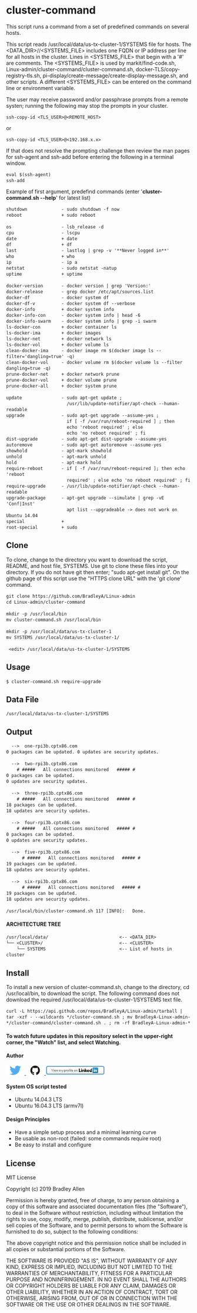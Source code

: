 # cluster-command

This script runs a command from a set of predefined commands on several hosts.  

This script reads /usr/local/data/us-tx-cluster-1/SYSTEMS file for hosts.  The <DATA_DIR>/<CLUSTER>/<SYSTEMS_FILE> includes one FQDN or IP address per line for all hosts in the cluster.  Lines in <SYSTEMS_FILE> that begin with a '#' are comments.  The <SYSTEMS_FILE> is used by markit/find-code.sh, Linux-admin/cluster-command/cluster-command.sh, docker-TLS/copy-registry-tls.sh,
pi-display/create-message/create-display-message.sh, and other scripts.  A different <SYSTEMS_FILE> can be entered on the command line or environment variable.

The user may receive password and/or passphrase prompts from a remote systen; running the following may stop the prompts in your cluster.

    ssh-copy-id <TLS_USER>@<REMOTE_HOST>
or

    ssh-copy-id <TLS_USER>@<192.168.x.x>
If that does not resolve the prompting challenge then review the man pages for
ssh-agent and ssh-add before entering the following in a terminal window.

    eval $(ssh-agent)
    ssh-add

Example of first argument, predefind commands (enter '**cluster-command.sh --help**' for latest list)

    shutdown             - sudo shutdown -f now
    reboot               + sudo reboot
  
    os                   - lsb_release -d
    cpu                  - lscpu
    date                 + date
    df                   + df
    last                 - lastlog | grep -v '**Never logged in**'
    who                  + who
    ip                   - ip a
    netstat              - sudo netstat -natup
    uptime               + uptime
  
    docker-version       - docker version | grep 'Version:'
    docker-release       - grep docker /etc/apt/sources.list
    docker-df            - docker system df
    docker-df-v          - docker system df --verbose
    docker-info          + docker system info
    docker-info-con      - docker system info | head -6
    docker-info-swarm    - docker system info | grep -i swarm
    ls-docker-con        + docker container ls
    ls-docker-ima        + docker images
    ls-docker-net        + docker network ls
    ls-docker-vol        + docker volume ls
    clean-docker-ima     - docker image rm $(docker image ls --filter='dangling=true' -q)
    clean-docker-vol     - docker volume rm $(docker volume ls --filter dangling=true -q)
    prune-docker-net     + docker network prune 
    prune-docker-vol     + docker volume prune 
    prune-docker-all     + docker system prune 
  
    update               - sudo apt-get update ;
                           /usr/lib/update-notifier/apt-check --human-readable
    upgrade              - sudo apt-get upgrade --assume-yes ;
                           if [ -f /var/run/reboot-required ] ; then
                           echo 'reboot required' ; else
                           echo 'no reboot required' ; fi
    dist-upgrade         - sudo apt-get dist-upgrade --assume-yes
    autoremove           - sudo apt-get autoremove --assume-yes
    showhold             - apt-mark showhold
    unhold               - apt-mark unhold
    hold                 - apt-mark hold
    require-reboot       - if [ -f /var/run/reboot-required ]; then echo 'reboot
                           required' ; else echo 'no reboot required' ; fi
    require-upgrade      - /usr/lib/update-notifier/apt-check --human-readable
    upgrade-package      - apt-get upgrade --simulate | grep -vE 'Conf|Inst'
                           apt list --upgradeable -> does not work on Ubuntu 14.04
    special              +
    root-special         + sudo

## Clone

To clone, change to the directory you want to download the script, README, and host file, SYSTEMS. Use git to clone these files into your directory. If you do not have git then enter; "sudo apt-get install git". On the github page of this script use the "HTTPS clone URL" with the 'git clone' command.

    git clone https://github.com/BradleyA/Linux-admin
    cd Linux-admin/cluster-command
    
    mkdir -p /usr/local/bin
    mv cluster-command.sh /usr/local/bin
    
    mkdir -p /usr/local/data/us-tx-cluster-1
    mv SYSTEMS /usr/local/data/us-tx-cluster-1/

     <edit> /usr/local/data/us-tx-cluster-1/SYSTEMS

## Usage
    $ cluster-command.sh require-upgrade

## Data File
    /usr/local/data/us-tx-cluster-1/SYSTEMS

## Output
      -->  one-rpi3b.cptx86.com
    0 packages can be updated. 0 updates are security updates.

      -->  two-rpi3b.cptx86.com
        # #####   All connections monitored   ##### #
    0 packages can be updated.
    0 updates are security updates.
    
      -->  three-rpi3b.cptx86.com
      	# #####   All connections monitored   ##### #
    18 packages can be updated.
    18 updates are security updates.
    
      -->  four-rpi3b.cptx86.com
      	# #####   All connections monitored   ##### #
    0 packages can be updated.
    0 updates are security updates.
    
      -->  five-rpi3b.cptx86.com
	      # #####   All connections monitored   ##### #
    19 packages can be updated.
    18 updates are security updates.
    
      -->  six-rpi3b.cptx86.com
	      # #####   All connections monitored   ##### #
    19 packages can be updated.
    18 updates are security updates.
    
    /usr/local/bin/cluster-command.sh 117 [INFO]:	Done.

#### ARCHITECTURE TREE

    /usr/local/data/                           <-- <DATA_DIR>
    └── <CLUSTER>/                             <-- <CLUSTER>
        └── SYSTEMS                            <-- List of hosts in cluster
    
## Install

To install a new version of cluster-command.sh, change to the directory, cd /usr/local/bin, to download the script.  The following command does not download the required /usr/local/data/us-tx-cluster-1/SYSTEMS text file.

    curl -L https://api.github.com/repos/BradleyA/Linux-admin/tarball | tar -xzf - --wildcards */cluster-command.sh ; mv BradleyA-Linux-admin-*/cluster-command/cluster-command.sh . ; rm -rf BradleyA-Linux-admin-*
    
#### To watch future updates in this repository select in the upper-right corner, the "Watch" list, and select Watching.

#### Author
[<img id="twitter" src="../images/twitter.png" width="50" a="twitter.com/bradleyaustintx/">
](https://twitter.com/bradleyaustintx/)   [<img id="github" src="../images/github.png" width="50" a="https://github.com/BradleyA/">
](https://github.com/BradleyA/)    [<img src="../images/linkedin.png" style="max-width:100%;" >](https://www.linkedin.com/in/bradleyhallen)

#### System OS script tested
 * Ubuntu 14.04.3 LTS
 * Ubuntu 16.04.3 LTS (armv7l)

#### Design Principles
 * Have a simple setup process and a minimal learning curve
 * Be usable as non-root (failed: some commands require root)
 * Be easy to install and configure

## License
MIT License

Copyright (c) 2019  Bradley Allen

Permission is hereby granted, free of charge, to any person obtaining a copy of this software and associated documentation files (the "Software"), to deal in the Software without restriction, including without limitation the rights to use, copy, modify, merge, publish, distribute, sublicense, and/or sell copies of the Software, and to permit persons to whom the Software is furnished to do so, subject to the following conditions:

The above copyright notice and this permission notice shall be included in all copies or substantial portions of the Software.

THE SOFTWARE IS PROVIDED "AS IS", WITHOUT WARRANTY OF ANY KIND, EXPRESS OR IMPLIED, INCLUDING BUT NOT LIMITED TO THE WARRANTIES OF MERCHANTABILITY, FITNESS FOR A PARTICULAR PURPOSE AND NONINFRINGEMENT. IN NO EVENT SHALL THE AUTHORS OR COPYRIGHT HOLDERS BE LIABLE FOR ANY CLAIM, DAMAGES OR OTHER LIABILITY, WHETHER IN AN ACTION OF CONTRACT, TORT OR OTHERWISE, ARISING FROM, OUT OF OR IN CONNECTION WITH THE SOFTWARE OR THE USE OR OTHER DEALINGS IN THE SOFTWARE.

